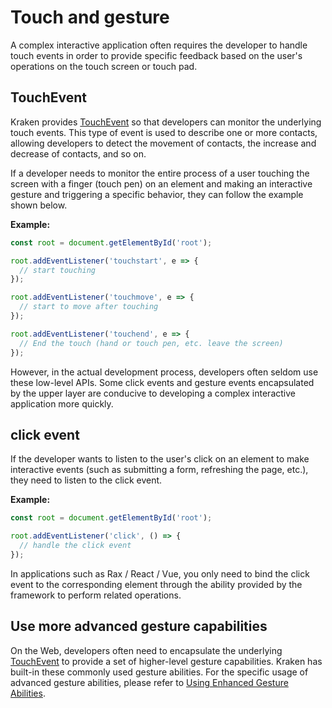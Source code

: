 # Touch and gesture

A complex interactive application often requires the developer to handle touch events in order to provide specific feedback based on the user's operations on the touch screen or touch pad.

## TouchEvent

Kraken provides [TouchEvent](https://developer.mozilla.org/zh-CN/docs/Web/API/TouchEvent) so that developers can monitor the underlying touch events. This type of event is used to describe one or more contacts, allowing developers to detect the movement of contacts, the increase and decrease of contacts, and so on.

If a developer needs to monitor the entire process of a user touching the screen with a finger (touch pen) on an element and making an interactive gesture and triggering a specific behavior, they can follow the example shown below.

**Example:**

```js
const root = document.getElementById('root');

root.addEventListener('touchstart', e => {
  // start touching
});

root.addEventListener('touchmove', e => {
  // start to move after touching
});

root.addEventListener('touchend', e => {
  // End the touch (hand or touch pen, etc. leave the screen)
});
```

However, in the actual development process, developers often seldom use these low-level APIs. Some click events and gesture events encapsulated by the upper layer are conducive to developing a complex interactive application more quickly.

## click event

If the developer wants to listen to the user's click on an element to make interactive events (such as submitting a form, refreshing the page, etc.), they need to listen to the click event.

**Example:**

```js
const root = document.getElementById('root');

root.addEventListener('click', () => {
  // handle the click event
});
```

In applications such as Rax / React / Vue, you only need to bind the click event to the corresponding element through the ability provided by the framework to perform related operations.

## Use more advanced gesture capabilities

On the Web, developers often need to encapsulate the underlying [TouchEvent](https://developer.mozilla.org/zh-CN/docs/Web/API/TouchEvent) to provide a set of higher-level gesture capabilities. Kraken has built-in these commonly used gesture abilities. For the specific usage of advanced gesture abilities, please refer to [Using Enhanced Gesture Abilities](/guide/advanced/gesture).
